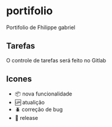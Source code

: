 # portifolio

Portifolio de Fhilippe gabriel

## Tarefas

O controle de tarefas será feito no Gitlab

## Icones

- :package: nova funcionalidade
- :up: atualição
- :beetle: correção de bug
- :checkered_flag: release